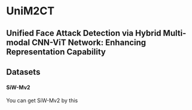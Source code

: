# UniM2CT
Unified Face Attack Detection via Hybrid Multi-modal CNN-ViT Network: Enhancing Representation Capability
------
## Datasets

#### SiW-Mv2

You can get SiW-Mv2 by this 

[link]: https://github.com/CHELSEA234/Multi-domain-learning-FAS

